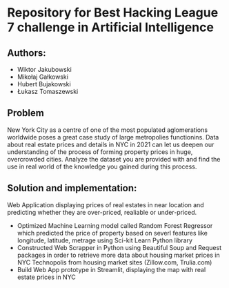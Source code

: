 # Repository for Best Hacking League 7 challenge in Artificial Intelligence

## Authors: 

- Wiktor Jakubowski
- Mikołaj Gałkowski
- Hubert Bujakowski
- Łukasz Tomaszewski

## Problem

New York City as a centre of one of the most populated aglomerations worldwide poses a great case study of large metropolies functionins. Data about real estate prices and details in NYC in 2021 can let us deepen our understanding of the process of forming property prices in huge, overcrowded cities. Analyze the dataset you are provided with and find the use in real world of the knowledge you gained during this process.

## Solution and implementation:

Web Application displaying prices of real estates in near location and predicting whether they are over-priced, realiable or under-priced.

- Optimized Machine Learning model called Random Forest Regressor which predicted the price of property based on severl features like longitude, latitude, metrage using Sci-kit Learn Python library
- Constructed Web Scrapper in Python using Beautiful Soup and Request packages in order to retrieve more data about housing market prices in NYC Technopolis from housing market sites (Zillow.com, Trulia.com)
- Build Web App prototype in Streamlit, displaying the map with real estate prices in NYC
